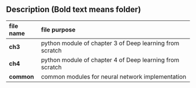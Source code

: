 ## Description (Bold text means folder)
| file name | file purpose |
|:-- |:-- |
| **ch3** | python module of chapter 3 of Deep learning from scratch |
| **ch4** | python module of chapter 4 of Deep learning from scratch |
| **common** | common modules for neural network implementation |
